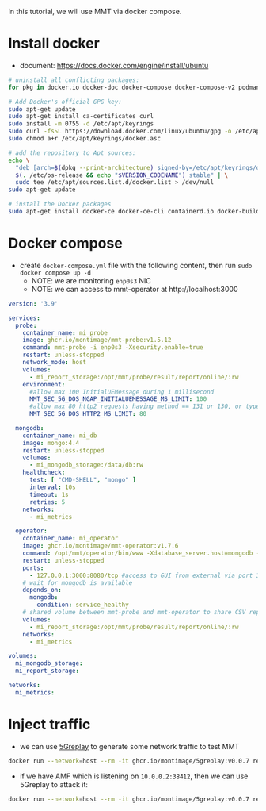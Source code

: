 In this tutorial, we will use MMT via docker compose.

# Install docker

- document: https://docs.docker.com/engine/install/ubuntu

```bash
# uninstall all conflicting packages:
for pkg in docker.io docker-doc docker-compose docker-compose-v2 podman-docker containerd runc; do sudo apt-get remove $pkg; done

# Add Docker's official GPG key:
sudo apt-get update
sudo apt-get install ca-certificates curl
sudo install -m 0755 -d /etc/apt/keyrings
sudo curl -fsSL https://download.docker.com/linux/ubuntu/gpg -o /etc/apt/keyrings/docker.asc
sudo chmod a+r /etc/apt/keyrings/docker.asc

# add the repository to Apt sources:
echo \
  "deb [arch=$(dpkg --print-architecture) signed-by=/etc/apt/keyrings/docker.asc] https://download.docker.com/linux/ubuntu \
  $(. /etc/os-release && echo "$VERSION_CODENAME") stable" | \
  sudo tee /etc/apt/sources.list.d/docker.list > /dev/null
sudo apt-get update

# install the Docker packages
sudo apt-get install docker-ce docker-ce-cli containerd.io docker-buildx-plugin docker-compose-plugin
```

# Docker compose

- create `docker-compose.yml` file with the following content, then run `sudo docker compose up -d`
   - NOTE: we are monitoring `enp0s3` NIC
   - NOTE: we can access to mmt-operator at http://localhost:3000

```yml
version: '3.9'

services:
  probe:
    container_name: mi_probe
    image: ghcr.io/montimage/mmt-probe:v1.5.12
    command: mmt-probe -i enp0s3 -Xsecurity.enable=true
    restart: unless-stopped
    network_mode: host
    volumes:
      - mi_report_storage:/opt/mmt/probe/result/report/online/:rw
    environment:
      #allow max 100 InitialUEMessage during 1 millisecond
      MMT_SEC_5G_DOS_NGAP_INITIALUEMESSAGE_MS_LIMIT: 100
      #allow max 80 http2 requests having method == 131 or 130, or type == 8
      MMT_SEC_5G_DOS_HTTP2_MS_LIMIT: 80

  mongodb:
    container_name: mi_db
    image: mongo:4.4
    restart: unless-stopped
    volumes:
      - mi_mongodb_storage:/data/db:rw
    healthcheck:
      test: [ "CMD-SHELL", "mongo" ]
      interval: 10s
      timeout: 1s
      retries: 5
    networks:
      - mi_metrics

  operator:
    container_name: mi_operator
    image: ghcr.io/montimage/mmt-operator:v1.7.6
    command: /opt/mmt/operator/bin/www -Xdatabase_server.host=mongodb -Xport_number=8080 -Xprobe_analysis_mode=online
    restart: unless-stopped
    ports:
      - 127.0.0.1:3000:8080/tcp #access to GUI from external via port 3002
    # wait for mongodb is available
    depends_on:
      mongodb:
        condition: service_healthy
    # shared volume between mmt-probe and mmt-operator to share CSV reports
    volumes:
      - mi_report_storage:/opt/mmt/probe/result/report/online/:rw
    networks:
      - mi_metrics

volumes:
  mi_mongodb_storage:
  mi_report_storage:

networks:
  mi_metrics:
```

# Inject traffic

- we can use [5Greplay](https://5greplay.org/docs.html) to generate some network traffic to test MMT

```bash
docker run --network=host --rm -it ghcr.io/montimage/5greplay:v0.0.7 replay -t pcap/sa.pcap -Xforward.nb-copies=2000 -Xforward.default=FORWARD -Xforward.output-nic=enp0s3
```

- if we have AMF which is listening on `10.0.0.2:38412`, then we can use 5Greplay to attack it:
```bash
docker run --network=host --rm -it ghcr.io/montimage/5greplay:v0.0.7 replay -t pcap/sa.pcap -Xforward.nb-copies=2000 -Xforward.default=FORWARD -Xforward.output-nic=enp0s3 -Xforward.target-ports=38412 -Xforward.target-hosts=10.0.0.2
```
